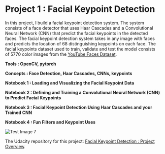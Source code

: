 # Project 1 : Facial Keypoint Detection

In this project, I build a facial keypoint detection system. The system consists of a face detector that uses Haar Cascades and a Convolutional Neural Network (CNN) that predict the facial keypoints in the detected faces. The facial keypoint detection system takes in any image with faces and predicts the location of 68 distinguishing keypoints on each face. The facial keypoints dataset used to train, validate and test the model consists of 5770 color images from the  [ YouTube Faces Dataset](https://www.cs.tau.ac.il/~wolf/ytfaces/).

**Tools : OpenCV, pytorch**

**Concepts : Face Detection, Haar Cascades, CNNs, keypoints**



**Notebook 1 : Loading and Visualizing the Facial Keypoint Data**

**Notebook 2 : Defining and Training a Convolutional Neural Network (CNN) to Predict Facial Keypoints**

**Notebook 3 : Facial Keypoint Detection Using Haar Cascades and your Trained CNN**

**Notebook 4 : Fun Filters and Keypoint Uses**

![Test Image 7](https://github.com/george-kalitsios/Project-Facial-Keypoint-Detection/blob/master/Images/obamas.jpg)



The Udacity repository for this project: [Facial Keypoint Detection : Project Overview](https://github.com/udacity/P1_Facial_Keypoints).

